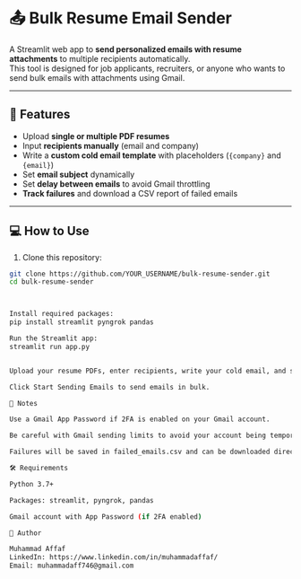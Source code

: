 # 📤 Bulk Resume Email Sender

A Streamlit web app to **send personalized emails with resume attachments** to multiple recipients automatically.  
This tool is designed for job applicants, recruiters, or anyone who wants to send bulk emails with attachments using Gmail.

---

## 🚀 Features

- Upload **single or multiple PDF resumes**
- Input **recipients manually** (email and company)
- Write a **custom cold email template** with placeholders (`{company}` and `{email}`)
- Set **email subject** dynamically
- Set **delay between emails** to avoid Gmail throttling
- **Track failures** and download a CSV report of failed emails

---

## 💻 How to Use

1. Clone this repository:

```bash
git clone https://github.com/YOUR_USERNAME/bulk-resume-sender.git
cd bulk-resume-sender



Install required packages:
pip install streamlit pyngrok pandas

Run the Streamlit app:
streamlit run app.py


Upload your resume PDFs, enter recipients, write your cold email, and set Gmail credentials and email subject.

Click Start Sending Emails to send emails in bulk.

📌 Notes

Use a Gmail App Password if 2FA is enabled on your Gmail account.

Be careful with Gmail sending limits to avoid your account being temporarily blocked.

Failures will be saved in failed_emails.csv and can be downloaded directly from the app.

🛠 Requirements

Python 3.7+

Packages: streamlit, pyngrok, pandas

Gmail account with App Password (if 2FA enabled)

🔗 Author

Muhammad Affaf
LinkedIn: https://www.linkedin.com/in/muhammadaffaf/
Email: muhammadaff746@gmail.com
